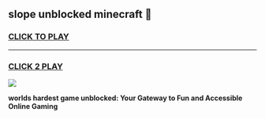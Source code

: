 
## slope unblocked minecraft 👋
<h3>
<a href="https://premium.freeplayer.one?title=slope_unblocked_minecraft&ref=13F">CLICK TO PLAY</a></h3>
<hr>

<h3>
<a href="https://premium.freeplayer.one?title=slope_unblocked_minecraft&ref=13F">CLICK 2 PLAY</a>
  
</h3>

<a href="https://premium.freeplayer.one?title=slope_unblocked_minecraft&ref=12F/"><img src="https://clearcache.store/games.png"></a>


**worlds hardest game unblocked: Your Gateway to Fun and Accessible Online Gaming**
